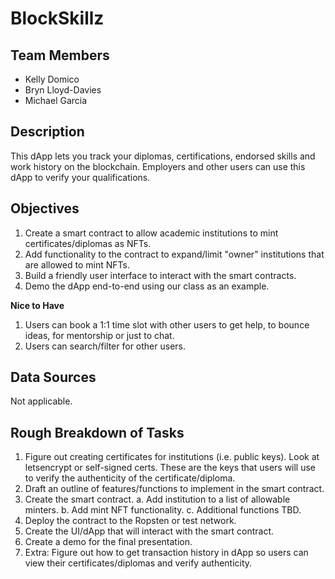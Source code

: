# BlockSkillz

## Team Members
- Kelly Domico
- Bryn Lloyd-Davies
- Michael Garcia

## Description

This dApp lets you track your diplomas, certifications, endorsed skills and work history on the blockchain. Employers and other users can use this dApp to verify your qualifications.

## Objectives

1. Create a smart contract to allow academic institutions to mint certificates/diplomas as NFTs.
2. Add functionality to the contract to expand/limit "owner" institutions that are allowed to mint NFTs.
3. Build a friendly user interface to interact with the smart contracts.
4. Demo the dApp end-to-end using our class as an example.

**Nice to Have**
1. Users can book a 1:1 time slot with other users to get help, to bounce ideas, for mentorship or just to chat.
2. Users can search/filter for other users.

## Data Sources

Not applicable. 

## Rough Breakdown of Tasks

1. Figure out creating certificates for institutions (i.e. public keys). Look at letsencrypt or self-signed certs. These are the keys that users will use to verify the authenticity of the certificate/diploma.
2. Draft an outline of features/functions to implement in the smart contract.
3. Create the smart contract.
    a. Add institution to a list of allowable minters.
    b. Add mint NFT functionality.
    c. Additional functions TBD.
4. Deploy the contract to the Ropsten or test network.
5. Create the UI/dApp that will interact with the smart contract.
6. Create a demo for the final presentation.
7. Extra: Figure out how to get transaction history in dApp so users can view their certificates/diplomas and verify authenticity.